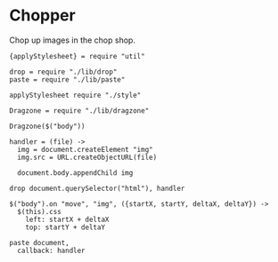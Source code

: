 Chopper
=======

Chop up images in the chop shop.

    {applyStylesheet} = require "util"

    drop = require "./lib/drop"
    paste = require "./lib/paste"

    applyStylesheet require "./style"

    Dragzone = require "./lib/dragzone"

    Dragzone($("body"))

    handler = (file) ->
      img = document.createElement "img"
      img.src = URL.createObjectURL(file)

      document.body.appendChild img

    drop document.querySelector("html"), handler

    $("body").on "move", "img", ({startX, startY, deltaX, deltaY}) ->
      $(this).css
        left: startX + deltaX
        top: startY + deltaY

    paste document,
      callback: handler
